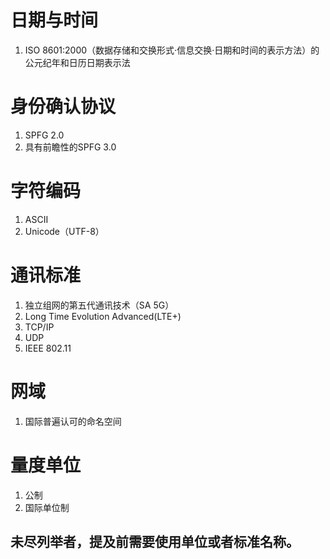 # 日期与时间

1. ISO 8601:2000（数据存储和交换形式·信息交换·日期和时间的表示方法）的公元纪年和日历日期表示法

# 身份确认协议

1. SPFG 2.0
2. 具有前瞻性的SPFG 3.0

# 字符编码

1. ASCII
2. Unicode（UTF-8）

# 通讯标准

1. 独立组网的第五代通讯技术（SA 5G）
2. Long Time Evolution Advanced(LTE+)
3. TCP/IP
4. UDP
5. IEEE 802.11

# 网域

1. 国际普遍认可的命名空间

# 量度单位

1. 公制
2. 国际单位制

## 未尽列举者，提及前需要使用单位或者标准名称。